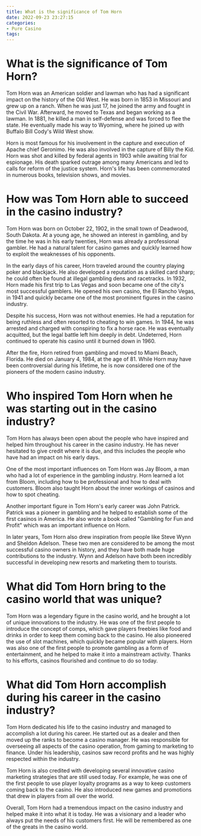 ```yaml
---
title: What is the significance of Tom Horn
date: 2022-09-23 23:27:15
categories:
- Pure Casino
tags:
---
```



#  What is the significance of Tom Horn?

Tom Horn was an American soldier and lawman who has had a significant impact on the history of the Old West. He was born in 1853 in Missouri and grew up on a ranch. When he was just 17, he joined the army and fought in the Civil War. Afterward, he moved to Texas and began working as a lawman. In 1881, he killed a man in self-defense and was forced to flee the state. He eventually made his way to Wyoming, where he joined up with Buffalo Bill Cody's Wild West show.

Horn is most famous for his involvement in the capture and execution of Apache chief Geronimo. He was also involved in the capture of Billy the Kid. Horn was shot and killed by federal agents in 1903 while awaiting trial for espionage. His death sparked outrage among many Americans and led to calls for reform of the justice system. Horn's life has been commemorated in numerous books, television shows, and movies.

#  How was Tom Horn able to succeed in the casino industry?

Tom Horn was born on October 22, 1902, in the small town of Deadwood, South Dakota. At a young age, he showed an interest in gambling, and by the time he was in his early twenties, Horn was already a professional gambler. He had a natural talent for casino games and quickly learned how to exploit the weaknesses of his opponents.

In the early days of his career, Horn traveled around the country playing poker and blackjack. He also developed a reputation as a skilled card sharp; he could often be found at illegal gambling dens and racetracks. In 1932, Horn made his first trip to Las Vegas and soon became one of the city's most successful gamblers. He opened his own casino, the El Rancho Vegas, in 1941 and quickly became one of the most prominent figures in the casino industry.

Despite his success, Horn was not without enemies. He had a reputation for being ruthless and often resorted to cheating to win games. In 1944, he was arrested and charged with conspiring to fix a horse race. He was eventually acquitted, but the legal battle left him deeply in debt. Undeterred, Horn continued to operate his casino until it burned down in 1960.

After the fire, Horn retired from gambling and moved to Miami Beach, Florida. He died on January 4, 1984, at the age of 81. While Horn may have been controversial during his lifetime, he is now considered one of the pioneers of the modern casino industry.

#  Who inspired Tom Horn when he was starting out in the casino industry?

Tom Horn has always been open about the people who have inspired and helped him throughout his career in the casino industry. He has never hesitated to give credit where it is due, and this includes the people who have had an impact on his early days.

One of the most important influences on Tom Horn was Jay Bloom, a man who had a lot of experience in the gambling industry. Horn learned a lot from Bloom, including how to be professional and how to deal with customers. Bloom also taught Horn about the inner workings of casinos and how to spot cheating.

Another important figure in Tom Horn's early career was John Patrick. Patrick was a pioneer in gambling and he helped to establish some of the first casinos in America. He also wrote a book called "Gambling for Fun and Profit" which was an important influence on Horn.

In later years, Tom Horn also drew inspiration from people like Steve Wynn and Sheldon Adelson. These two men are considered to be among the most successful casino owners in history, and they have both made huge contributions to the industry. Wynn and Adelson have both been incredibly successful in developing new resorts and marketing them to tourists.

#  What did Tom Horn bring to the casino world that was unique?

Tom Horn was a legendary figure in the casino world, and he brought a lot of unique innovations to the industry. He was one of the first people to introduce the concept of comps, which gave players freebies like food and drinks in order to keep them coming back to the casino. He also pioneered the use of slot machines, which quickly became popular with players. Horn was also one of the first people to promote gambling as a form of entertainment, and he helped to make it into a mainstream activity. Thanks to his efforts, casinos flourished and continue to do so today.

#  What did Tom Horn accomplish during his career in the casino industry?

Tom Horn dedicated his life to the casino industry and managed to accomplish a lot during his career. He started out as a dealer and then moved up the ranks to become a casino manager. He was responsible for overseeing all aspects of the casino operation, from gaming to marketing to finance. Under his leadership, casinos saw record profits and he was highly respected within the industry.

Tom Horn is also credited with developing several innovative casino marketing strategies that are still used today. For example, he was one of the first people to use player loyalty programs as a way to keep customers coming back to the casino. He also introduced new games and promotions that drew in players from all over the world.

Overall, Tom Horn had a tremendous impact on the casino industry and helped make it into what it is today. He was a visionary and a leader who always put the needs of his customers first. He will be remembered as one of the greats in the casino world.